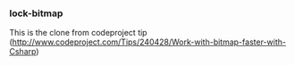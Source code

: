 ### lock-bitmap 

This is the clone from codeproject tip (http://www.codeproject.com/Tips/240428/Work-with-bitmap-faster-with-Csharp)
